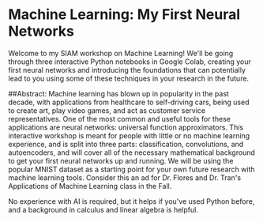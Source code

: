 # Machine Learning: My First Neural Networks

Welcome to my SIAM workshop on Machine Learning! We'll be going through three interactive Python notebooks in Google Colab, creating your first neural networks and introducing the foundations that can potentially lead to you using some of these techniques in your research in the future.

##Abstract:
Machine learning has blown up in popularity in the past decade, with applications from healthcare to self-driving cars, being used to create art, play video games, and act as customer service representatives. One of the most common and useful tools for these applications are neural networks: universal function approximators. This interactive workshop is meant for people with little or no machine learning experience, and is split into three parts: classification, convolutions, and autoencoders, and will cover all of the necessary mathematical background to get your first neural networks up and running. We will be using the popular MNIST dataset as a starting point for your own future research with machine learning tools. Consider this an ad for Dr. Flores and Dr. Tran's Applications of Machine Learning class in the Fall.

No experience with AI is required, but it helps if you've used Python before, and a background in calculus and linear algebra is helpful.
